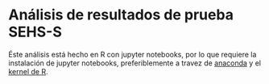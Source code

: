 # Análisis de resultados de prueba SEHS-S

Éste análisis está hecho en R con jupyter notebooks, por lo que requiere la instalación de jupyter notebooks, preferiblemente a travez de [anaconda](https://www.continuum.io/downloads) y el [kernel de R](https://github.com/IRkernel/IRkernel).
